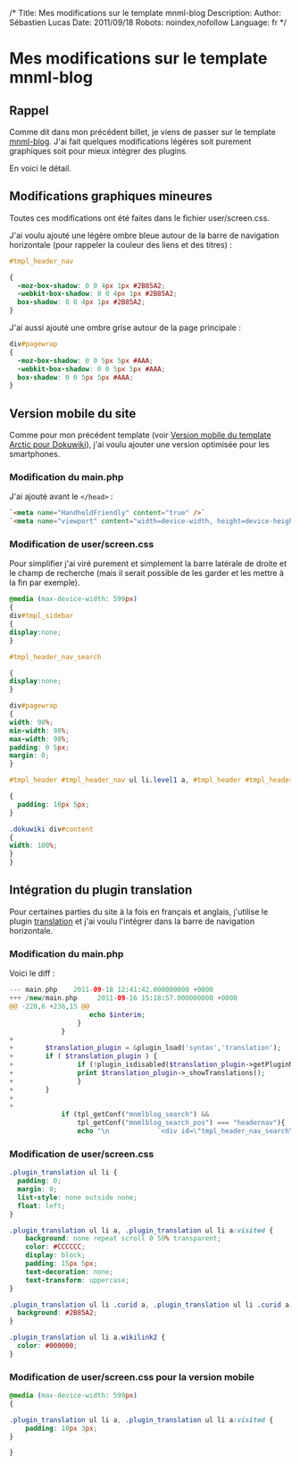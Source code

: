 /*
Title: Mes modifications sur le template mnml-blog
Description: 
Author: Sébastien Lucas
Date: 2011/09/18
Robots: noindex,nofollow
Language: fr
*/
# Mes modifications sur le template mnml-blog

## Rappel
Comme dit dans mon précédent billet, je viens de passer sur le template [mnml-blog](http://www.dokuwiki.org/template:mnml-blog). J'ai fait quelques modifications légères soit purement graphiques soit pour mieux intégrer des plugins.

En voici le détail.

## Modifications graphiques mineures

Toutes ces modifications ont été faites dans le fichier user/screen.css.

J'ai voulu ajouté une légère ombre bleue autour de la barre de navigation horizontale (pour rappeler la couleur des liens et des titres) : 
```css
#tmpl_header_nav

{
  -moz-box-shadow: 0 0 4px 1px #2B85A2;
  -webkit-box-shadow: 0 0 4px 1px #2B85A2;
  box-shadow: 0 0 4px 1px #2B85A2;
}
```

J'ai aussi ajouté une ombre grise autour de la page principale :
```css
div#pagewrap
{
  -moz-box-shadow: 0 0 5px 5px #AAA;
  -webkit-box-shadow: 0 0 5px 5px #AAA;
  box-shadow: 0 0 5px 5px #AAA;
}
```

## Version mobile du site

Comme pour mon précédent template (voir [Version mobile du template Arctic pour Dokuwiki](/fr/oss/dokuwiki-arctic-mobile)), j'ai voulu ajouter une version optimisée pour les smartphones.
### Modification du main.php

J'ai ajouté avant le `</head>` : 
```html
`<meta name="HandheldFriendly" content="true" />`
`<meta name="viewport" content="width=device-width, height=device-height, user-scalable=no" />`
```
### Modification de user/screen.css

Pour simplifier j'ai viré purement et simplement la barre latérale de droite et le champ de recherche (mais il serait possible de les garder et les mettre à la fin par exemple).
```css
@media (max-device-width: 599px)
{
div#tmpl_sidebar
{
display:none;
}

#tmpl_header_nav_search

{
display:none;
}

div#pagewrap
{
width: 98%;
min-width: 98%;
max-width: 98%;
padding: 0 5px;
margin: 0;
}

#tmpl_header #tmpl_header_nav ul li.level1 a, #tmpl_header #tmpl_header_nav ul li.level1 a:visited

{
  padding: 10px 5px;
}

.dokuwiki div#content
{
width: 100%;
}
}
```
## Intégration du plugin translation

Pour certaines parties du site à la fois en français et anglais, j'utilise le plugin [translation](http://www.dokuwiki.org/plugin:translation) et j'ai voulu l'intégrer dans la barre de navigation horizontale.
### Modification du main.php

Voici le diff :
```php
--- main.php    2011-09-18 12:41:42.000000000 +0000
+++ /new/main.php     2011-09-16 15:18:57.000000000 +0000
@@ -220,6 +236,15 @@
                    echo $interim;
                 }
             }
+
+        $translation_plugin = &plugin_load('syntax','translation');
+        if ( $translation_plugin ) {
+                if (!plugin_isdisabled($translation_plugin->getPluginName())) {
+                print $translation_plugin->_showTranslations();
+                }
+        }
+
+
             if (tpl_getConf("mnmlblog_search") &&
                 tpl_getConf("mnmlblog_search_pos") === "headernav"){
                 echo "\n            `<div id=\"tmpl_header_nav_search\" class=\"dokuwiki\">`\n";
```
### Modification de user/screen.css

```css
.plugin_translation ul li {
  padding: 0;
  margin: 0;
  list-style: none outside none;
  float: left;
}

.plugin_translation ul li a, .plugin_translation ul li a:visited {
    background: none repeat scroll 0 50% transparent;
    color: #CCCCCC;
    display: block;
    padding: 15px 5px;
    text-decoration: none;
    text-transform: uppercase;
}

.plugin_translation ul li .curid a, .plugin_translation ul li .curid a:visited {
  background: #2B85A2;
}

.plugin_translation ul li a.wikilink2 {
  color: #000000;
}
```
### Modification de user/screen.css pour la version mobile

```css
@media (max-device-width: 599px)
{

.plugin_translation ul li a, .plugin_translation ul li a:visited {
    padding: 10px 3px;
}

}
```
